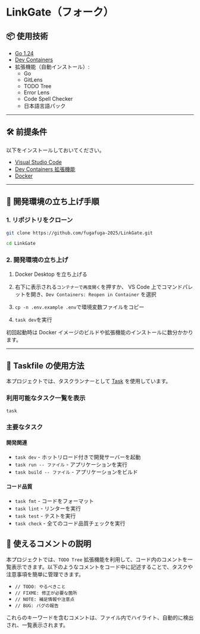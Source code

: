 # LinkGate（フォーク）

## 📦 使用技術

- [Go 1.24](https://go.dev/)
- [Dev Containers](https://containers.dev/)
- 拡張機能（自動インストール）:
  - Go
  - GitLens
  - TODO Tree
  - Error Lens
  - Code Spell Checker
  - 日本語言語パック

---

## 🛠️ 前提条件

以下をインストールしておいてください。

- [Visual Studio Code](https://code.visualstudio.com/)
- [Dev Containers 拡張機能](https://marketplace.visualstudio.com/items?itemName=ms-vscode-remote.remote-containers)
- [Docker](https://www.docker.com/)

---

## 🚀 開発環境の立ち上げ手順

### 1. リポジトリをクローン

```bash
git clone https://github.com/fugafuga-2025/LinkGate.git
```

```bash
cd LinkGate
```

### 2. 開発環境の立ち上げ

1. Docker Desktop を立ち上げる

2. 右下に表示される`コンテナーで再度開く`を押すか、
   VS Code 上でコマンドパレットを開き、`Dev Containers: Reopen in Container` を選択
3. `cp -n .env.example .env`で環境変数ファイルをコピー
4. `task dev`を実行

初回起動時は Docker イメージのビルドや拡張機能のインストールに数分かかります。

---

## 📝 Taskfile の使用方法

本プロジェクトでは、タスクランナーとして [Task](https://taskfile.dev/) を使用しています。

### 利用可能なタスク一覧を表示

```bash
task
```

### 主要なタスク

#### 開発関連

- `task dev` - ホットリロード付きで開発サーバーを起動
- `task run -- ファイル` - アプリケーションを実行
- `task build -- ファイル` - アプリケーションをビルド

#### コード品質

- `task fmt` - コードをフォーマット
- `task lint` - リンターを実行
- `task test` - テストを実行
- `task check` - 全てのコード品質チェックを実行

## 💬 使えるコメントの説明

本プロジェクトでは、`TODO Tree` 拡張機能を利用して、コード内のコメントを一覧表示できます。以下のようなコメントをコード中に記述することで、タスクや注意事項を簡単に管理できます。

- `// TODO: やるべきこと`
- `// FIXME: 修正が必要な箇所`
- `// NOTE: 補足情報や注意点`
- `// BUG: バグの報告`

これらのキーワードを含むコメントは、ファイル内でハイライト、自動的に検出され、一覧表示されます。
